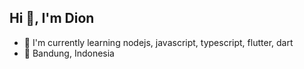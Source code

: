 ## Hi 👋, I'm Dion 

- 🌱 I'm currently learning nodejs, javascript, typescript, flutter, dart
- 📍 Bandung, Indonesia
